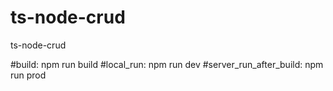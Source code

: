 # ts-node-crud
ts-node-crud

#build: npm run build
#local_run: npm run dev
#server_run_after_build: npm run prod
